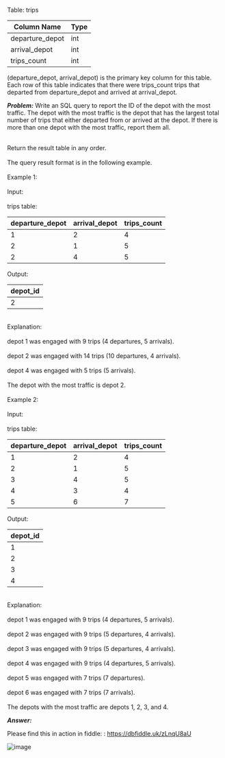 Table: trips


| Column Name | Type |
| --- | --- |
| departure_depot | int |
| arrival_depot | int |
| trips_count | int |


(departure_depot, arrival_depot) is the primary key column for this table.
<br> Each row of this table indicates that there were trips_count trips that departed from
departure_depot and arrived at arrival_depot.</br>

***Problem:*** Write an SQL query to report the ID of the depot with the most traffic. The depot with the most
traffic is the depot that has the largest total number of trips that either departed from or arrived
at the depot. If there is more than one depot with the most traffic, report them all.

<br>Return the result table in any order.</br>
<br>The query result format is in the following example.</br>
<br>Example 1:</br>
<br>Input:</br>
<br>trips table:</br>

| departure_depot | arrival_depot | trips_count |
| --- | --- |--- |
| 1 | 2 | 4 |
| 2 | 1 | 5 |
| 2 | 4 | 5 |

Output:

| depot_id |
| --- |
| 2 |

<br>Explanation:</br>
<br>depot 1 was engaged with 9 trips (4 departures, 5 arrivals).</br>
<br>depot 2 was engaged with 14 trips (10 departures, 4 arrivals).</br>
<br>depot 4 was engaged with 5 trips (5 arrivals).</br>
<br>The depot with the most traffic is depot 2.</br>
<br>Example 2:</br>
<br>Input:</br>
<br>trips table:</br>

| departure_depot | arrival_depot | trips_count |
| --- | --- |--- |
| 1 | 2 | 4 |
| 2 | 1 | 5 |
| 3 | 4 | 5 |
| 4 | 3 | 4 |
| 5 | 6 | 7 |

Output:

| depot_id |
| --- | 
| 1 |
| 2 |
| 3 |
| 4 |

<br>Explanation:</br>
<br>depot 1 was engaged with 9 trips (4 departures, 5 arrivals).</br>
<br>depot 2 was engaged with 9 trips (5 departures, 4 arrivals).</br>
<br>depot 3 was engaged with 9 trips (5 departures, 4 arrivals).</br>
<br>depot 4 was engaged with 9 trips (4 departures, 5 arrivals).</br>
<br>depot 5 was engaged with 7 trips (7 departures).</br>
<br>depot 6 was engaged with 7 trips (7 arrivals).</br>
<br>The depots with the most traffic are depots 1, 2, 3, and 4.</br>



***Answer:***

Please find this in action in fiddle: : https://dbfiddle.uk/zLnqU8aU

![image](https://user-images.githubusercontent.com/23237905/211404480-72a4ab46-4cc8-4514-942e-38f5e5158029.png)

